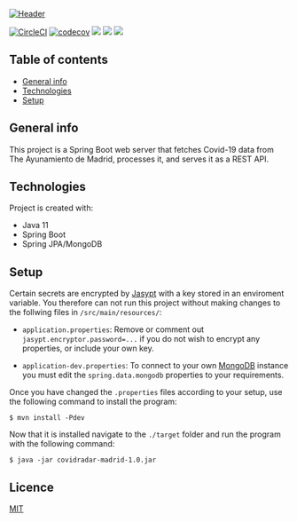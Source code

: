 [![Header](https://i.ibb.co/6nb6M4T/Covid-Radar-Madird.png "Header")](https://covidradarmadrid.es)

[![CircleCI](https://circleci.com/gh/ChrisHilborne/Madrid-Covid-Radar.svg?style=shield&circle-token=efaef2f4e13a7303cc8bba9824c7a92398397433)](https://app.circleci.com/pipelines/github/ChrisHilborne/Madrid-Covid-Radar)
[![codecov](https://codecov.io/gh/ChrisHilborne/Madrid-Covid-Radar/branch/production/graph/badge.svg?token=EGNR5GNVW4)](https://codecov.io/gh/ChrisHilborne/Madrid-Covid-Radar)
![](https://img.shields.io/badge/Java_11-informational?style=flat&logo=java&logoColor=white&color=49464d)
![](https://img.shields.io/badge/Spring_Boot-informational?style=flat&logo=springboot&logoColor=white&color=49464d)
<a href="https://covidradarmadrid.es">
    <img src="https://img.shields.io/badge/Frontend-informational?style=flat&logo=react&logoColor=white&color=49464d">
</a>    



## Table of contents
* [General info](#general-info)
* [Technologies](#technologies)
* [Setup](#setup)

## General info
This project is a Spring Boot web server that fetches Covid-19 data from The Ayunamiento de Madrid, processes it, and serves it as a REST API.
	
## Technologies
Project is created with:
* Java 11
* Spring Boot
* Spring JPA/MongoDB 
	
## Setup
Certain secrets are encrypted by [Jasypt](https://github.com/ulisesbocchio/jasypt-spring-boot) with a key stored in an enviroment variable. You therefore can not run this project without making changes to the follwing files in `/src/main/resources/`:

* `application.properties`:
Remove or comment out `jasypt.encryptor.password=...` if you do not wish to encrypt any properties, or include your own key. 

* `application-dev.properties`:
To connect to your own [MongoDB](https://www.mongodb.com/) instance you must edit the `spring.data.mongodb` properties to your requirements.


Once you have changed the `.properties` files according to your setup, use the following command to install the program:

```
$ mvn install -Pdev
```

Now that it is installed navigate to the `./target` folder and run the program with the following command:

```
$ java -jar covidradar-madrid-1.0.jar
```

## Licence
[MIT](https://github.com/ChrisHilborne/Madrid-Covid-Radar/blob/production/LICENCE)
